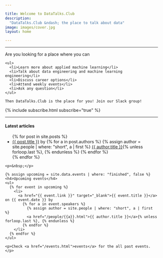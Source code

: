 ```yaml
---

title: Welcome to DataTalks.Club
description:
  "DataTalks.Club &ndash; the place to talk about data"
image: images/cover.jpg
layout: home

---
```


<hr />

<div class="row mt-5 my-3">
  <div class="col-md-6 offset-md-4">
    Are you looking for a place where you can

    <ul>
      <li>Learn more about applied machine learning</li>
      <li>Talk about data engineering and machine learning engineering</li>
      <li>Discuss career options</li>
      <li>Attend weekly events</li>
      <li>Ask any question</li>
    </ul>

    Then DataTalks.Club is the place for you! Join our Slack group!
  </div>
</div>

<div class="row">
  <div class="col">
    {% include subscribe.html subscribe="true" %}
  </div>
</div>

<hr />

<div class="row my-5">
  <div class="col-md-8 offset-md-3">
    <h4>Latest articles</h4>
    <ul>
      {% for post in site.posts %}
        <li>
          <a href="{{ post.url }}">{{ post.title }}</a> by
            {% for a in post.authors %}
              {% assign author = site.people | where: "short", a | first %}
              <a href="/people/{{a}}.html">{{ author.title }}</a>{% unless forloop.last %}, {% endunless %}
            {% endfor %}
        </li>
      {% endfor %}
    </ul>

    <p>&nbsp;</p>

    {% assign upcoming = site.data.events | where: "finished", false %}
    <h4>Upcoming events</h4>
    <ul>
      {% for event in upcoming %}
        <li>
          <a href="{{ event.link }}" target="_blank">{{ event.title }}</a> on {{ event.date }} by
            {% for a in event.speakers %}
              {% assign author = site.people | where: "short", a | first  %}
              <a href="/people/{{a}}.html">{{ author.title }}</a>{% unless forloop.last %}, {% endunless %}
            {% endfor %}
        </li>
      {% endfor %}
    </ul>

    <p>Check <a href="/events.html">events</a> for the all past events.</p>
  </div>
</div>

